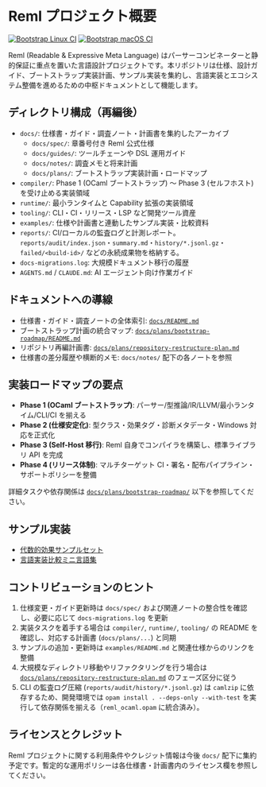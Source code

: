 # Reml プロジェクト概要

[![Bootstrap Linux CI](https://github.com/dolphilia/kestrel/actions/workflows/bootstrap-linux.yml/badge.svg)](https://github.com/dolphilia/kestrel/actions/workflows/bootstrap-linux.yml)
[![Bootstrap macOS CI](https://github.com/dolphilia/kestrel/actions/workflows/bootstrap-macos.yml/badge.svg)](https://github.com/dolphilia/kestrel/actions/workflows/bootstrap-macos.yml)

Reml (Readable & Expressive Meta Language) はパーサーコンビネーターと静的保証に重点を置いた言語設計プロジェクトです。本リポジトリは仕様、設計ガイド、ブートストラップ実装計画、サンプル実装を集約し、言語実装とエコシステム整備を進めるための中枢ドキュメントとして機能します。

## ディレクトリ構成（再編後）

- `docs/`: 仕様書・ガイド・調査ノート・計画書を集約したアーカイブ
  - `docs/spec/`: 章番号付き Reml 公式仕様
  - `docs/guides/`: ツールチェーンや DSL 運用ガイド
  - `docs/notes/`: 調査メモと将来計画
  - `docs/plans/`: ブートストラップ実装計画・ロードマップ
- `compiler/`: Phase 1 (OCaml ブートストラップ) 〜 Phase 3 (セルフホスト) を受け止める実装領域
- `runtime/`: 最小ランタイムと Capability 拡張の実装領域
- `tooling/`: CLI・CI・リリース・LSP など開発ツール資産
- `examples/`: 仕様や計画書と連動したサンプル実装・比較資料
- `reports/`: CI/ローカルの監査ログと計測レポート。`reports/audit/index.json`・`summary.md`・`history/*.jsonl.gz`・`failed/<build-id>/` などの永続成果物を格納する。
- `docs-migrations.log`: 大規模ドキュメント移行の履歴
- `AGENTS.md` / `CLAUDE.md`: AI エージェント向け作業ガイド

## ドキュメントへの導線

- 仕様書・ガイド・調査ノートの全体索引: [`docs/README.md`](docs/README.md)
- ブートストラップ計画の統合マップ: [`docs/plans/bootstrap-roadmap/README.md`](docs/plans/bootstrap-roadmap/README.md)
- リポジトリ再編計画書: [`docs/plans/repository-restructure-plan.md`](docs/plans/repository-restructure-plan.md)
- 仕様書の差分履歴や横断的メモ: `docs/notes/` 配下の各ノートを参照

## 実装ロードマップの要点

- **Phase 1 (OCaml ブートストラップ)**: パーサー/型推論/IR/LLVM/最小ランタイム/CLI/CI を揃える
- **Phase 2 (仕様安定化)**: 型クラス・効果タグ・診断メタデータ・Windows 対応を正式化
- **Phase 3 (Self-Host 移行)**: Reml 自身でコンパイラを構築し、標準ライブラリ API を完成
- **Phase 4 (リリース体制)**: マルチターゲット CI・署名・配布パイプライン・サポートポリシーを整備

詳細タスクや依存関係は [`docs/plans/bootstrap-roadmap/`](docs/plans/bootstrap-roadmap/) 以下を参照してください。

## サンプル実装

- [代数的効果サンプルセット](examples/algebraic-effects/README.md)
- [言語実装比較ミニ言語集](examples/language-impl-comparison/README.md)

## コントリビューションのヒント

1. 仕様変更・ガイド更新時は `docs/spec/` および関連ノートの整合性を確認し、必要に応じて `docs-migrations.log` を更新
2. 実装タスクを着手する場合は `compiler/`, `runtime/`, `tooling/` の README を確認し、対応する計画書 (`docs/plans/...`) と同期
3. サンプルの追加・更新時は `examples/README.md` と関連仕様からのリンクを整備
4. 大規模なディレクトリ移動やリファクタリングを行う場合は [`docs/plans/repository-restructure-plan.md`](docs/plans/repository-restructure-plan.md) のフェーズ区分に従う
5. CLI の監査ログ圧縮 (`reports/audit/history/*.jsonl.gz`) は `camlzip` に依存するため、開発環境では `opam install . --deps-only --with-test` を実行して依存関係を揃える（`reml_ocaml.opam` に統合済み）。

## ライセンスとクレジット

Reml プロジェクトに関する利用条件やクレジット情報は今後 `docs/` 配下に集約予定です。暫定的な運用ポリシーは各仕様書・計画書内のライセンス欄を参照してください。
